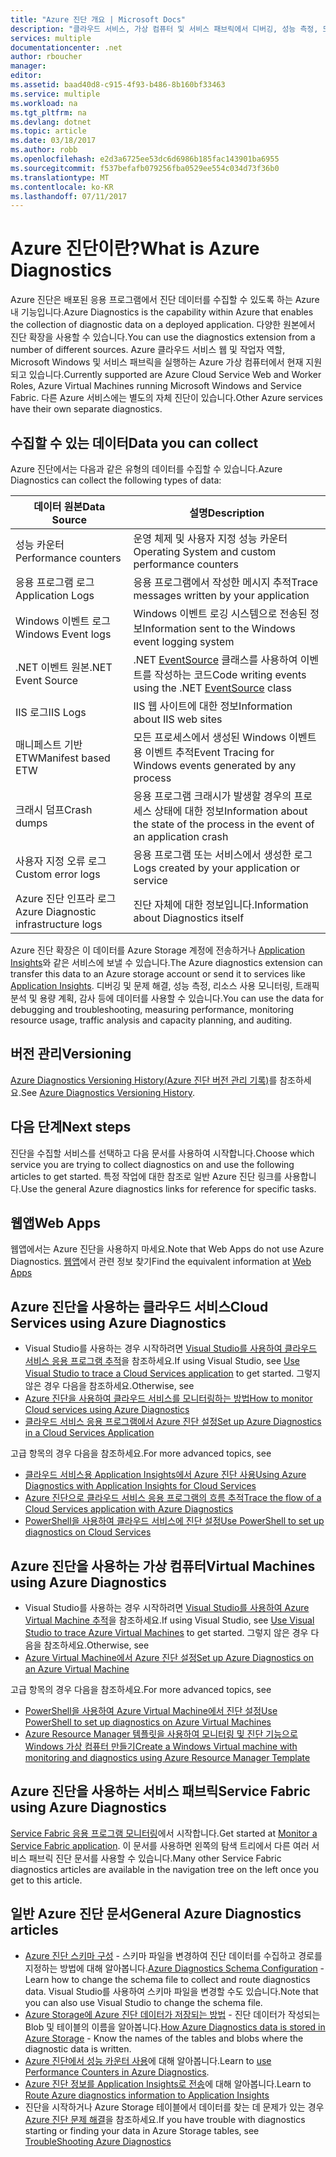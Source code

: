 ```yaml
---
title: "Azure 진단 개요 | Microsoft Docs"
description: "클라우드 서비스, 가상 컴퓨터 및 서비스 패브릭에서 디버깅, 성능 측정, 모니터링, 트래픽 분석을 위해 Azure 진단 사용"
services: multiple
documentationcenter: .net
author: rboucher
manager: 
editor: 
ms.assetid: baad40d8-c915-4f93-b486-8b160bf33463
ms.service: multiple
ms.workload: na
ms.tgt_pltfrm: na
ms.devlang: dotnet
ms.topic: article
ms.date: 03/18/2017
ms.author: robb
ms.openlocfilehash: e2d3a6725ee53dc6d6986b185fac143901ba6955
ms.sourcegitcommit: f537befafb079256fba0529ee554c034d73f36b0
ms.translationtype: MT
ms.contentlocale: ko-KR
ms.lasthandoff: 07/11/2017
---
```

# <a name="what-is-azure-diagnostics"></a><span data-ttu-id="da850-103">Azure 진단이란?</span><span class="sxs-lookup"><span data-stu-id="da850-103">What is Azure Diagnostics</span></span>
<span data-ttu-id="da850-104">Azure 진단은 배포된 응용 프로그램에서 진단 데이터를 수집할 수 있도록 하는 Azure 내 기능입니다.</span><span class="sxs-lookup"><span data-stu-id="da850-104">Azure Diagnostics is the capability within Azure that enables the collection of diagnostic data on a deployed application.</span></span> <span data-ttu-id="da850-105">다양한 원본에서 진단 확장을 사용할 수 있습니다.</span><span class="sxs-lookup"><span data-stu-id="da850-105">You can use the diagnostics extension from a number of different sources.</span></span> <span data-ttu-id="da850-106">Azure 클라우드 서비스 웹 및 작업자 역할, Microsoft Windows 및 서비스 패브릭을 실행하는 Azure 가상 컴퓨터에서 현재 지원되고 있습니다.</span><span class="sxs-lookup"><span data-stu-id="da850-106">Currently supported are Azure Cloud Service Web and Worker Roles, Azure Virtual Machines running Microsoft Windows and Service Fabric.</span></span> <span data-ttu-id="da850-107">다른 Azure 서비스에는 별도의 자체 진단이 있습니다.</span><span class="sxs-lookup"><span data-stu-id="da850-107">Other Azure services have their own separate diagnostics.</span></span>

## <a name="data-you-can-collect"></a><span data-ttu-id="da850-108">수집할 수 있는 데이터</span><span class="sxs-lookup"><span data-stu-id="da850-108">Data you can collect</span></span>
<span data-ttu-id="da850-109">Azure 진단에서는 다음과 같은 유형의 데이터를 수집할 수 있습니다.</span><span class="sxs-lookup"><span data-stu-id="da850-109">Azure Diagnostics can collect the following types of data:</span></span>

| <span data-ttu-id="da850-110">데이터 원본</span><span class="sxs-lookup"><span data-stu-id="da850-110">Data Source</span></span> | <span data-ttu-id="da850-111">설명</span><span class="sxs-lookup"><span data-stu-id="da850-111">Description</span></span> |
| --- | --- |
| <span data-ttu-id="da850-112">성능 카운터</span><span class="sxs-lookup"><span data-stu-id="da850-112">Performance counters</span></span> |<span data-ttu-id="da850-113">운영 체제 및 사용자 지정 성능 카운터</span><span class="sxs-lookup"><span data-stu-id="da850-113">Operating System and custom performance counters</span></span> |
| <span data-ttu-id="da850-114">응용 프로그램 로그</span><span class="sxs-lookup"><span data-stu-id="da850-114">Application Logs</span></span> |<span data-ttu-id="da850-115">응용 프로그램에서 작성한 메시지 추적</span><span class="sxs-lookup"><span data-stu-id="da850-115">Trace messages written by your application</span></span> |
| <span data-ttu-id="da850-116">Windows 이벤트 로그</span><span class="sxs-lookup"><span data-stu-id="da850-116">Windows Event logs</span></span> |<span data-ttu-id="da850-117">Windows 이벤트 로깅 시스템으로 전송된 정보</span><span class="sxs-lookup"><span data-stu-id="da850-117">Information sent to the Windows event logging system</span></span> |
| <span data-ttu-id="da850-118">.NET 이벤트 원본</span><span class="sxs-lookup"><span data-stu-id="da850-118">.NET Event Source</span></span> |<span data-ttu-id="da850-119">.NET [EventSource](https://msdn.microsoft.com/library/system.diagnostics.tracing.eventsource.aspx) 클래스를 사용하여 이벤트를 작성하는 코드</span><span class="sxs-lookup"><span data-stu-id="da850-119">Code writing events using the .NET [EventSource](https://msdn.microsoft.com/library/system.diagnostics.tracing.eventsource.aspx) class</span></span> |
| <span data-ttu-id="da850-120">IIS 로그</span><span class="sxs-lookup"><span data-stu-id="da850-120">IIS Logs</span></span> |<span data-ttu-id="da850-121">IIS 웹 사이트에 대한 정보</span><span class="sxs-lookup"><span data-stu-id="da850-121">Information about IIS web sites</span></span> |
| <span data-ttu-id="da850-122">매니페스트 기반 ETW</span><span class="sxs-lookup"><span data-stu-id="da850-122">Manifest based ETW</span></span> |<span data-ttu-id="da850-123">모든 프로세스에서 생성된 Windows 이벤트용 이벤트 추적</span><span class="sxs-lookup"><span data-stu-id="da850-123">Event Tracing for Windows events generated by any process</span></span> |
| <span data-ttu-id="da850-124">크래시 덤프</span><span class="sxs-lookup"><span data-stu-id="da850-124">Crash dumps</span></span> |<span data-ttu-id="da850-125">응용 프로그램 크래시가 발생할 경우의 프로세스 상태에 대한 정보</span><span class="sxs-lookup"><span data-stu-id="da850-125">Information about the state of the process in the event of an application crash</span></span> |
| <span data-ttu-id="da850-126">사용자 지정 오류 로그</span><span class="sxs-lookup"><span data-stu-id="da850-126">Custom error logs</span></span> |<span data-ttu-id="da850-127">응용 프로그램 또는 서비스에서 생성한 로그</span><span class="sxs-lookup"><span data-stu-id="da850-127">Logs created by your application or service</span></span> |
| <span data-ttu-id="da850-128">Azure 진단 인프라 로그</span><span class="sxs-lookup"><span data-stu-id="da850-128">Azure Diagnostic infrastructure logs</span></span> |<span data-ttu-id="da850-129">진단 자체에 대한 정보입니다.</span><span class="sxs-lookup"><span data-stu-id="da850-129">Information about Diagnostics itself</span></span> |

<span data-ttu-id="da850-130">Azure 진단 확장은 이 데이터를 Azure Storage 계정에 전송하거나 [Application Insights](../application-insights/app-insights-cloudservices.md)와 같은 서비스에 보낼 수 있습니다.</span><span class="sxs-lookup"><span data-stu-id="da850-130">The Azure diagnostics extension can transfer this data to an Azure storage account or send it to services like [Application Insights](../application-insights/app-insights-cloudservices.md).</span></span> <span data-ttu-id="da850-131">디버깅 및 문제 해결, 성능 측정, 리소스 사용 모니터링, 트래픽 분석 및 용량 계획, 감사 등에 데이터를 사용할 수 있습니다.</span><span class="sxs-lookup"><span data-stu-id="da850-131">You can use the data for debugging and troubleshooting, measuring performance, monitoring resource usage, traffic analysis and capacity planning, and auditing.</span></span>

## <a name="versioning"></a><span data-ttu-id="da850-132">버전 관리</span><span class="sxs-lookup"><span data-stu-id="da850-132">Versioning</span></span>
<span data-ttu-id="da850-133">[Azure Diagnostics Versioning History(Azure 진단 버전 관리 기록)](azure-diagnostics-versioning-history.md)를 참조하세요.</span><span class="sxs-lookup"><span data-stu-id="da850-133">See [Azure Diagnostics Versioning History](azure-diagnostics-versioning-history.md).</span></span>

## <a name="next-steps"></a><span data-ttu-id="da850-134">다음 단계</span><span class="sxs-lookup"><span data-stu-id="da850-134">Next steps</span></span>
<span data-ttu-id="da850-135">진단을 수집할 서비스를 선택하고 다음 문서를 사용하여 시작합니다.</span><span class="sxs-lookup"><span data-stu-id="da850-135">Choose which service you are trying to collect diagnostics on and use the following articles to get started.</span></span> <span data-ttu-id="da850-136">특정 작업에 대한 참조로 일반 Azure 진단 링크를 사용합니다.</span><span class="sxs-lookup"><span data-stu-id="da850-136">Use the general Azure diagnostics links for reference for specific tasks.</span></span>

## <a name="web-apps"></a><span data-ttu-id="da850-137">웹앱</span><span class="sxs-lookup"><span data-stu-id="da850-137">Web Apps</span></span>
<span data-ttu-id="da850-138">웹앱에서는 Azure 진단을 사용하지 마세요.</span><span class="sxs-lookup"><span data-stu-id="da850-138">Note that Web Apps do not use Azure Diagnostics.</span></span> <span data-ttu-id="da850-139">[웹앱](../app-service-web/web-sites-enable-diagnostic-log.md)에서 관련 정보 찾기</span><span class="sxs-lookup"><span data-stu-id="da850-139">Find the equivalent information at [Web Apps](../app-service-web/web-sites-enable-diagnostic-log.md)</span></span>

## <a name="cloud-services-using-azure-diagnostics"></a><span data-ttu-id="da850-140">Azure 진단을 사용하는 클라우드 서비스</span><span class="sxs-lookup"><span data-stu-id="da850-140">Cloud Services using Azure Diagnostics</span></span>
* <span data-ttu-id="da850-141">Visual Studio를 사용하는 경우 시작하려면 [Visual Studio를 사용하여 클라우드 서비스 응용 프로그램 추적](../vs-azure-tools-debug-cloud-services-virtual-machines.md)을 참조하세요.</span><span class="sxs-lookup"><span data-stu-id="da850-141">If using Visual Studio, see [Use Visual Studio to trace a Cloud Services application](../vs-azure-tools-debug-cloud-services-virtual-machines.md) to get started.</span></span> <span data-ttu-id="da850-142">그렇지 않은 경우 다음을 참조하세요.</span><span class="sxs-lookup"><span data-stu-id="da850-142">Otherwise, see</span></span>
* [<span data-ttu-id="da850-143">Azure 진단을 사용하여 클라우드 서비스를 모니터링하는 방법</span><span class="sxs-lookup"><span data-stu-id="da850-143">How to monitor Cloud services using Azure Diagnostics</span></span>](../cloud-services/cloud-services-how-to-monitor.md)
* [<span data-ttu-id="da850-144">클라우드 서비스 응용 프로그램에서 Azure 진단 설정</span><span class="sxs-lookup"><span data-stu-id="da850-144">Set up Azure Diagnostics in a Cloud Services Application</span></span>](../cloud-services/cloud-services-dotnet-diagnostics.md)

<span data-ttu-id="da850-145">고급 항목의 경우 다음을 참조하세요.</span><span class="sxs-lookup"><span data-stu-id="da850-145">For more advanced topics, see</span></span>

* [<span data-ttu-id="da850-146">클라우드 서비스용 Application Insights에서 Azure 진단 사용</span><span class="sxs-lookup"><span data-stu-id="da850-146">Using Azure Diagnostics with Application Insights for Cloud Services</span></span>](../application-insights/app-insights-cloudservices.md)
* [<span data-ttu-id="da850-147">Azure 진단으로 클라우드 서비스 응용 프로그램의 흐름 추적</span><span class="sxs-lookup"><span data-stu-id="da850-147">Trace the flow of a Cloud Services application with Azure Diagnostics</span></span>](../cloud-services/cloud-services-dotnet-diagnostics-trace-flow.md)
* [<span data-ttu-id="da850-148">PowerShell을 사용하여 클라우드 서비스에 진단 설정</span><span class="sxs-lookup"><span data-stu-id="da850-148">Use PowerShell to set up diagnostics on Cloud Services</span></span>](../virtual-machines/windows/ps-extensions-diagnostics.md?toc=%2fazure%2fvirtual-machines%2fwindows%2ftoc.json)

## <a name="virtual-machines-using-azure-diagnostics"></a><span data-ttu-id="da850-149">Azure 진단을 사용하는 가상 컴퓨터</span><span class="sxs-lookup"><span data-stu-id="da850-149">Virtual Machines using Azure Diagnostics</span></span>
* <span data-ttu-id="da850-150">Visual Studio를 사용하는 경우 시작하려면 [Visual Studio를 사용하여 Azure Virtual Machine 추적](../vs-azure-tools-debug-cloud-services-virtual-machines.md)을 참조하세요.</span><span class="sxs-lookup"><span data-stu-id="da850-150">If using Visual Studio, see [Use Visual Studio to trace Azure Virtual Machines](../vs-azure-tools-debug-cloud-services-virtual-machines.md) to get started.</span></span> <span data-ttu-id="da850-151">그렇지 않은 경우 다음을 참조하세요.</span><span class="sxs-lookup"><span data-stu-id="da850-151">Otherwise, see</span></span>
* [<span data-ttu-id="da850-152">Azure Virtual Machine에서 Azure 진단 설정</span><span class="sxs-lookup"><span data-stu-id="da850-152">Set up Azure Diagnostics on an Azure Virtual Machine</span></span>](../virtual-machines-dotnet-diagnostics.md)

<span data-ttu-id="da850-153">고급 항목의 경우 다음을 참조하세요.</span><span class="sxs-lookup"><span data-stu-id="da850-153">For more advanced topics, see</span></span>

* [<span data-ttu-id="da850-154">PowerShell을 사용하여 Azure Virtual Machine에서 진단 설정</span><span class="sxs-lookup"><span data-stu-id="da850-154">Use PowerShell to set up diagnostics on Azure Virtual Machines</span></span>](../virtual-machines/windows/ps-extensions-diagnostics.md?toc=%2fazure%2fvirtual-machines%2fwindows%2ftoc.json)
* [<span data-ttu-id="da850-155">Azure Resource Manager 템플릿을 사용하여 모니터링 및 진단 기능으로 Windows 가상 컴퓨터 만들기</span><span class="sxs-lookup"><span data-stu-id="da850-155">Create a Windows Virtual machine with monitoring and diagnostics using Azure Resource Manager Template</span></span>](../virtual-machines/windows/extensions-diagnostics-template.md?toc=%2fazure%2fvirtual-machines%2fwindows%2ftoc.json)

## <a name="service-fabric-using-azure-diagnostics"></a><span data-ttu-id="da850-156">Azure 진단을 사용하는 서비스 패브릭</span><span class="sxs-lookup"><span data-stu-id="da850-156">Service Fabric using Azure Diagnostics</span></span>
<span data-ttu-id="da850-157">[Service Fabric 응용 프로그램 모니터링](../service-fabric/service-fabric-diagnostics-how-to-monitor-and-diagnose-services-locally.md)에서 시작합니다.</span><span class="sxs-lookup"><span data-stu-id="da850-157">Get started at [Monitor a Service Fabric application](../service-fabric/service-fabric-diagnostics-how-to-monitor-and-diagnose-services-locally.md).</span></span> <span data-ttu-id="da850-158">이 문서를 사용하면 왼쪽의 탐색 트리에서 다른 여러 서비스 패브릭 진단 문서를 사용할 수 있습니다.</span><span class="sxs-lookup"><span data-stu-id="da850-158">Many other Service Fabric diagnostics articles are available in the navigation tree on the left once you get to this article.</span></span>

## <a name="general-azure-diagnostics-articles"></a><span data-ttu-id="da850-159">일반 Azure 진단 문서</span><span class="sxs-lookup"><span data-stu-id="da850-159">General Azure Diagnostics articles</span></span>
* <span data-ttu-id="da850-160">[Azure 진단 스키마 구성](https://msdn.microsoft.com/library/azure/mt634524.aspx) - 스키마 파일을 변경하여 진단 데이터를 수집하고 경로를 지정하는 방법에 대해 알아봅니다.</span><span class="sxs-lookup"><span data-stu-id="da850-160">[Azure Diagnostics Schema Configuration](https://msdn.microsoft.com/library/azure/mt634524.aspx) - Learn how to change the schema file to collect and route diagnostics data.</span></span> <span data-ttu-id="da850-161">Visual Studio를 사용하여 스키마 파일을 변경할 수도 있습니다.</span><span class="sxs-lookup"><span data-stu-id="da850-161">Note that you can also use Visual Studio to change the schema file.</span></span>
* <span data-ttu-id="da850-162">[Azure Storage에 Azure 진단 데이터가 저장되는 방법](../cloud-services/cloud-services-dotnet-diagnostics-storage.md) - 진단 데이터가 작성되는 Blob 및 테이블의 이름을 알아봅니다.</span><span class="sxs-lookup"><span data-stu-id="da850-162">[How Azure Diagnostics data is stored in Azure Storage](../cloud-services/cloud-services-dotnet-diagnostics-storage.md) - Know the names of the tables and blobs where the diagnostic data is written.</span></span>
* <span data-ttu-id="da850-163">[Azure 진단에서 성능 카운터 사용](../cloud-services/cloud-services-dotnet-diagnostics-performance-counters.md)에 대해 알아봅니다.</span><span class="sxs-lookup"><span data-stu-id="da850-163">Learn to [use Performance Counters in Azure Diagnostics](../cloud-services/cloud-services-dotnet-diagnostics-performance-counters.md).</span></span>
* <span data-ttu-id="da850-164">[Azure 진단 정보를 Application Insights로 전송](azure-diagnostics-configure-application-insights.md)에 대해 알아봅니다.</span><span class="sxs-lookup"><span data-stu-id="da850-164">Learn to [Route Azure diagnostics information to Application Insights](azure-diagnostics-configure-application-insights.md)</span></span>
* <span data-ttu-id="da850-165">진단을 시작하거나 Azure Storage 테이블에서 데이터를 찾는 데 문제가 있는 경우 [Azure 진단 문제 해결](azure-diagnostics-troubleshooting.md)을 참조하세요.</span><span class="sxs-lookup"><span data-stu-id="da850-165">If you have trouble with diagnostics starting or finding your data in Azure Storage tables, see [TroubleShooting Azure Diagnostics](azure-diagnostics-troubleshooting.md)</span></span>
